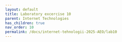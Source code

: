 ```yaml
---
layout: default
title: Laboratory excercise 10
parent: Internet Technologies
has_children: true
nav_order: 10
permalink: /docs/internet-tehnologii-2025-AEO/lab10
---
```

